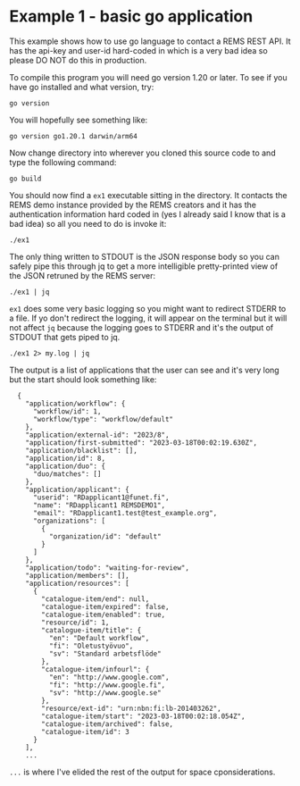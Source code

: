 # Example 1 - basic go application

This example shows how to use go language to contact a REMS REST API.
It has the api-key and user-id hard-coded in which is a very bad idea
so please DO NOT do this in production.

To compile this program you will need go version 1.20 or later. To see
if you have go installed and what version, try:

```
go version
```

You will hopefully see something like:

```
go version go1.20.1 darwin/arm64
```

Now change directory into wherever you cloned this source code to
and type the following command:

```
go build
```

You should now find a `ex1` executable sitting in the directory. It
contacts the REMS demo instance provided by the REMS creators and it has
the authentication information hard coded in (yes I already said I know
that is a bad idea) so all you need to do is invoke it:

```
./ex1
```

The only thing written to STDOUT is the JSON response body so you can
safely pipe this through jq to get a more intelligible pretty-printed
 view of the JSON retruned by the REMS server:

```
./ex1 | jq
```

`ex1` does some very basic logging so you might want to redirect STDERR to
a file. If yo don't redirect the logging, it will appear on the terminal
but it will not affect `jq` because the logging goes to STDERR and it's
the output of STDOUT that gets piped to jq.

```
./ex1 2> my.log | jq
```

The output is a list of applications that the user can see and it's very
long but the start should look something like:

```[
  {
    "application/workflow": {
      "workflow/id": 1,
      "workflow/type": "workflow/default"
    },
    "application/external-id": "2023/8",
    "application/first-submitted": "2023-03-18T00:02:19.630Z",
    "application/blacklist": [],
    "application/id": 8,
    "application/duo": {
      "duo/matches": []
    },
    "application/applicant": {
      "userid": "RDapplicant1@funet.fi",
      "name": "RDapplicant1 REMSDEMO1",
      "email": "RDapplicant1.test@test_example.org",
      "organizations": [
        {
          "organization/id": "default"
        }
      ]
    },
    "application/todo": "waiting-for-review",
    "application/members": [],
    "application/resources": [
      {
        "catalogue-item/end": null,
        "catalogue-item/expired": false,
        "catalogue-item/enabled": true,
        "resource/id": 1,
        "catalogue-item/title": {
          "en": "Default workflow",
          "fi": "Oletustyövuo",
          "sv": "Standard arbetsflöde"
        },
        "catalogue-item/infourl": {
          "en": "http://www.google.com",
          "fi": "http://www.google.fi",
          "sv": "http://www.google.se"
        },
        "resource/ext-id": "urn:nbn:fi:lb-201403262",
        "catalogue-item/start": "2023-03-18T00:02:18.054Z",
        "catalogue-item/archived": false,
        "catalogue-item/id": 3
      }
    ],
    ...
```

`...` is where I've elided the rest of the output for space
cponsiderations.
